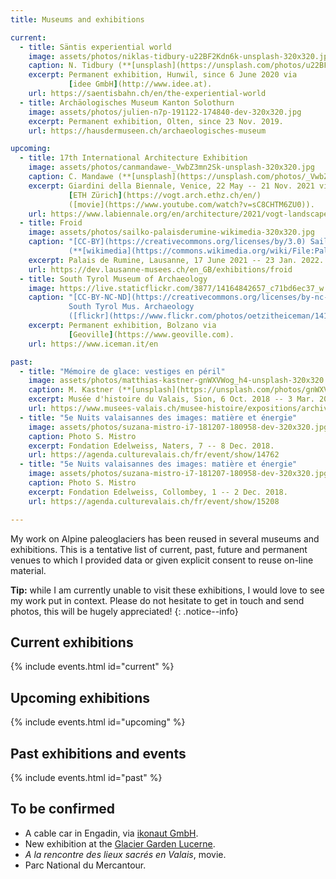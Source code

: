 ```yaml
---
title: Museums and exhibitions

current:
  - title: Säntis experiential world
    image: assets/photos/niklas-tidbury-u22BF2Kdn6k-unsplash-320x320.jpg
    caption: N. Tidbury (**[unsplash](https://unsplash.com/photos/u22BF2Kdn6k)**)
    excerpt: Permanent exhibition, Hunwil, since 6 June 2020 via
             [idee GmbH](http://www.idee.at).
    url: https://saentisbahn.ch/en/the-experiential-world
  - title: Archäologisches Museum Kanton Solothurn
    image: assets/photos/julien-n7p-191122-174840-dev-320x320.jpg
    excerpt: Permanent exhibition, Olten, since 23 Nov. 2019.
    url: https://hausdermuseen.ch/archaeologisches-museum

upcoming:
  - title: 17th International Architecture Exhibition
    image: assets/photos/canmandawe-_VwbZ3mn2Sk-unsplash-320x320.jpg
    caption: C. Mandawe (**[unsplash](https://unsplash.com/photos/_VwbZ3mn2Sk)**)
    excerpt: Giardini della Biennale, Venice, 22 May -- 21 Nov. 2021 via
             [ETH Zürich](https://vogt.arch.ethz.ch/en/)
             ([movie](https://www.youtube.com/watch?v=sC8CHTM6ZU0)).
    url: https://www.labiennale.org/en/architecture/2021/vogt-landscape-architects
  - title: Froid
    image: assets/photos/sailko-palaisderumine-wikimedia-320x320.jpg
    caption: "[CC-BY](https://creativecommons.org/licenses/by/3.0) Sailko
             (**[wikimedia](https://commons.wikimedia.org/wiki/File:Palais_de_Rumine,_cortile_e_scalinata_09.JPG)**)"
    excerpt: Palais de Rumine, Lausanne, 17 June 2021 -- 23 Jan. 2022.
    url: https://dev.lausanne-musees.ch/en_GB/exhibitions/froid
  - title: South Tyrol Museum of Archaeology
    image: https://live.staticflickr.com/3877/14164842657_c71bd6ec37_w.jpg
    caption: "[CC-BY-NC-ND](https://creativecommons.org/licenses/by-nc-nd/2.0/)
             South Tyrol Mus. Archaeology
             ([flickr](https://www.flickr.com/photos/oetzitheiceman/14164842657/))"
    excerpt: Permanent exhibition, Bolzano via
             [Geoville](https://www.geoville.com).
    url: https://www.iceman.it/en

past:
  - title: "Mémoire de glace: vestiges en péril"
    image: assets/photos/matthias-kastner-gnWXVWog_h4-unsplash-320x320.jpg
    caption: M. Kastner (**[unsplash](https://unsplash.com/photos/gnWXVWog_h4)**)
    excerpt: Musée d'histoire du Valais, Sion, 6 Oct. 2018 -- 3 Mar. 2019.
    url: https://www.musees-valais.ch/musee-histoire/expositions/archives/item/1229-memoire-de-glace-vestiges-en-peril.html
  - title: "5e Nuits valaisannes des images: matière et énergie"
    image: assets/photos/suzana-mistro-i7-181207-180958-dev-320x320.jpg
    caption: Photo S. Mistro
    excerpt: Fondation Edelweiss, Naters, 7 -- 8 Dec. 2018.
    url: https://agenda.culturevalais.ch/fr/event/show/14762
  - title: "5e Nuits valaisannes des images: matière et énergie"
    image: assets/photos/suzana-mistro-i7-181207-180958-dev-320x320.jpg
    caption: Photo S. Mistro
    excerpt: Fondation Edelweiss, Collombey, 1 -- 2 Dec. 2018.
    url: https://agenda.culturevalais.ch/fr/event/show/15208

---
```


My work on Alpine paleoglaciers has been reused in several museums and
exhibitions. This is a tentative list of current, past, future and permanent
venues to which I provided data or given explicit consent to reuse on-line
material.

**Tip:** while I am currently unable to visit these exhibitions, I would love
to see my work put in context. Please do not hesitate to get in touch and send
photos, this will be hugely appreciated!
{: .notice--info}

## Current exhibitions

{% include events.html id="current" %}

## Upcoming exhibitions

{% include events.html id="upcoming" %}

## Past exhibitions and events

{% include events.html id="past" %}

## To be confirmed

* A cable car in Engadin, via [ikonaut GmbH](https://www.ikonaut.ch).
* New exhibition at the [Glacier Garden Lucerne](https://gletschergarten.ch/en).
* *A la rencontre des lieux sacrés en Valais*, movie.
* Parc National du Mercantour.
